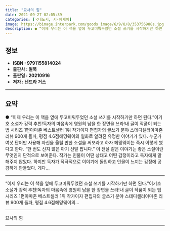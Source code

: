 ```yaml
---
title: "묘사의 힘"
date: 2021-09-27 02:05:39
categories: [국내도서, 시-에세이]
image: https://bimage.interpark.com/goods_image/6/9/8/8/353756988s.jpg
description: ● “이제 우리는 이 책을 옆에 두고미뤄두었던 소설 쓰기를 시작하기만 하면 된다.”이기호 소설가 강력 추천!독자의 마음속에 영원히 남을 한 장면을 쓰라!내 글이 작품이 되는 법 시리즈 1편아마존 베스트셀러 1위 작가이자 편집자의 글쓰기 분야 스테디셀러아마존 리뷰 900개 돌파, 평점
---
```


## **정보**

- **ISBN : 9791155814024**
- **출판사 : 윌북**
- **출판일 : 20210916**
- **저자 : 샌드라 거스**

------



## **요약**

●  “이제 우리는 이 책을 옆에 두고미뤄두었던 소설 쓰기를 시작하기만 하면 된다.”이기호 소설가 강력 추천!독자의 마음속에 영원히 남을 한 장면을 쓰라!내 글이 작품이 되는 법 시리즈 1편아마존 베스트셀러 1위 작가이자 편집자의 글쓰기 분야 스테디셀러아마존 리뷰 900개 돌파, 평점 4.6점헤밍웨이의 일화로 알려진 유명한 이야기가 있다. 누군가 여섯 단어만 사용해 자신을 울릴 만한 소설을 써보라고 하자 헤밍웨이는 즉시 이렇게 썼다고 한다. “한 번도 신지 않은 아기 신발 팝니다.” 이 전설 같은 이야기는 좋은 소설이란 무엇인지 단적으로 보여준다. 작가는 인물이 어떤 상태고 어떤 감정이라고 독자에게 말해주지 않았다. 하지만 독자가 적극적으로 이야기에 돌입하고 인물이 느끼는 감정에 공감하게 만들었다. 게다...

------

“이제 우리는 이 책을 옆에 두고미뤄두었던 소설 쓰기를 시작하기만 하면 된다.”이기호 소설가 강력 추천!독자의 마음속에 영원히 남을 한 장면을 쓰라!내 글이 작품이 되는 법 시리즈 1편아마존 베스트셀러 1위 작가이자 편집자의 글쓰기 분야 스테디셀러아마존 리뷰 900개 돌파, 평점 4.6점헤밍웨이의... 

------


묘사의 힘 

------



